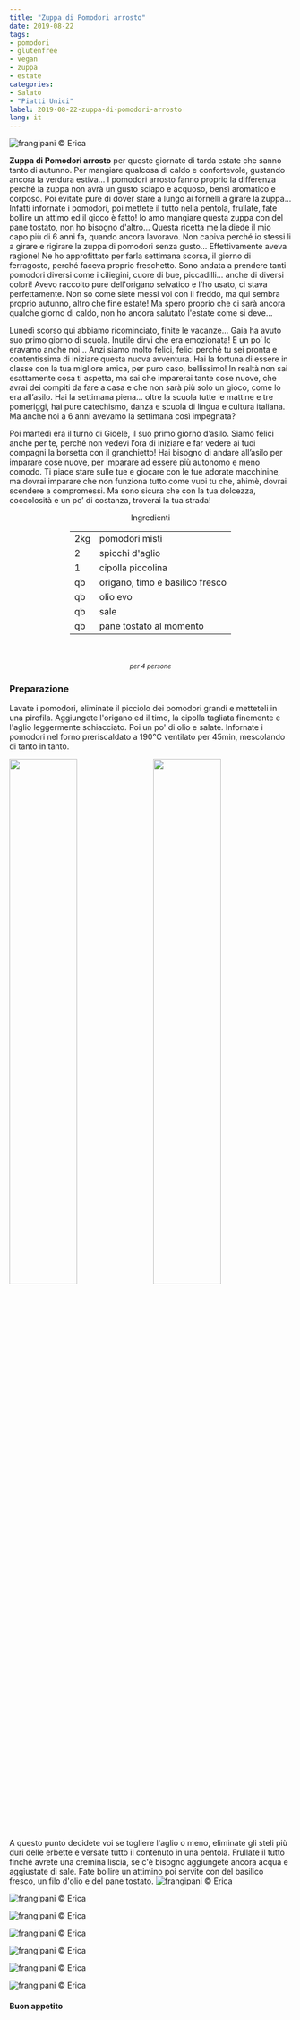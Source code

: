 ```yaml
---
title: "Zuppa di Pomodori arrosto"
date: 2019-08-22
tags:
- pomodori
- glutenfree
- vegan
- zuppa
- estate
categories:
- Salato
- "Piatti Unici"
label: 2019-08-22-zuppa-di-pomodori-arrosto
lang: it 
---
```

![](header.jpeg "frangipani © Erica")

**Zuppa di Pomodori arrosto** per queste giornate di tarda estate che sanno tanto di autunno. Per mangiare qualcosa di caldo e confortevole, gustando ancora la verdura estiva... I pomodori arrosto fanno proprio la differenza perché la zuppa non avrà un gusto sciapo e acquoso, bensì aromatico e corposo. Poi evitate pure di dover stare a lungo ai fornelli a girare la zuppa... Infatti infornate i pomodori, poi mettete il tutto nella pentola, frullate, fate bollire un attimo ed il gioco è fatto! Io amo mangiare questa zuppa con del pane tostato, non ho bisogno d'altro... Questa ricetta me la diede il mio capo più di 6 anni fa, quando ancora lavoravo. Non capiva perché io stessi li a girare e rigirare la zuppa di pomodori senza gusto... Effettivamente aveva ragione! Ne ho approfittato per farla settimana scorsa, il giorno di ferragosto, perché faceva proprio freschetto. Sono andata a prendere tanti pomodori diversi come i ciliegini, cuore di bue, piccadilli... anche di diversi colori! Avevo raccolto pure dell'origano selvatico e l'ho usato, ci stava perfettamente. Non so come siete messi voi con il freddo, ma qui sembra proprio autunno, altro che fine estate! Ma spero proprio che ci sarà ancora qualche giorno di caldo, non ho ancora salutato l'estate come si deve...

Lunedì scorso qui abbiamo ricominciato, finite le vacanze... Gaia ha avuto suo primo giorno di scuola. Inutile dirvi che era emozionata! E un po’ lo eravamo anche noi… Anzi siamo molto felici, felici perché tu sei pronta e contentissima di iniziare questa nuova avventura. Hai la fortuna di essere in classe con la tua migliore amica, per puro caso, bellissimo! In realtà non sai esattamente cosa ti aspetta, ma sai che imparerai tante cose nuove, che avrai dei compiti da fare a casa e che non sarà più solo un gioco, come lo era all’asilo. Hai la settimana piena… oltre la scuola tutte le mattine e tre pomeriggi, hai pure catechismo, danza e scuola di lingua e cultura italiana. Ma anche noi a 6 anni avevamo la settimana così impegnata?

Poi martedì era il turno di Gioele, il suo primo giorno d’asilo. 
Siamo felici anche per te, perché non vedevi l’ora di iniziare e far vedere ai tuoi compagni la borsetta con il granchietto! Hai bisogno di andare all’asilo per imparare cose nuove, per imparare ad essere più autonomo e meno comodo. Ti piace stare sulle tue e giocare con le tue adorate macchinine, ma dovrai imparare che non funziona tutto come vuoi tu che, ahimè, dovrai scendere a compromessi. Ma sono sicura che con la tua dolcezza, coccolosità e un po’ di costanza, troverai la tua strada!

<div id="wrapper" style="text-align: center">
  <div id="yourdiv" style="display: inline-block;">
    <div class="ingredients" itemscope itemtype="http://schema.org/Recipe">
      <span itemprop="name" style="display:none;">Zuppa di Pomodori arrosto</span>
      <span itemprop="recipeCategory" style="display:none;">Salato</span>
      <img itemprop="image" style="display:none;" class="ignore-gallery-item" src="header.jpeg"/>
      <span itemprop="author" style="display:none;">Erica Raiano</span>
      <span itemprop="description" style="display:none;">Zuppa di Pomodori arrosto per queste giornate di tarda estate che sanno tanto di autunno. Per mangiare qualcosa di caldo e confortevole, gustando ancora la verdura estiva...</span>
      <div class="ingredients-title">Ingredienti</div>
      <table>
        <tbody>
          <tr itemprop="recipeIngredient">
            <td>2kg</td>
            <td>pomodori misti</td>
          </tr>
          <tr itemprop="recipeIngredient">
            <td>2</td>
            <td>spicchi d'aglio</td>
          </tr>
          <tr itemprop="recipeIngredient">
            <td>1</td>
            <td>cipolla piccolina</td>
          </tr>
          <tr itemprop="recipeIngredient">
            <td>qb</td>
            <td>origano, timo e basilico fresco</td>
          </tr>
          <tr itemprop="recipeIngredient">
            <td>qb</td>
            <td>olio evo</td>
          </tr>
          <tr itemprop="recipeIngredient">
            <td>qb</td>
            <td>sale</td>
          </tr>
          <tr itemprop="recipeIngredient">
            <td>qb</td>
            <td>pane tostato al momento</td>       
          </tr>
        </tbody>
      </table>
      <br></br>
      <i class="pull-right" style="font-size: 80%;">per 4 persone</i>
    </div>
  </div>
</div>


<h3>
	<font color="grey">
		<i class="fa-solid fa-gears"></i>
	</font> Preparazione
</h3>

Lavate i pomodori, eliminate il picciolo dei pomodori grandi e metteteli in una pirofila. Aggiungete l'origano ed il timo, la cipolla tagliata finemente e l'aglio leggermente schiacciato. Poi un po' di olio e salate. Infornate i pomodori nel forno preriscaldato a 190°C ventilato per 45min, mescolando di tanto in tanto.
<p>
  <div style="width: 100%; margin-bottom: 0">
    <img style="float: left; width: 49%; margin-right: 1%" src="pomodori.jpeg" alt="" title="frangipani © Erica" />
    <img style="float: left; width: 49%; margin-left: 1%" src="teglia.jpeg" alt="" title="frangipani © Erica" />
    <div style="clear: both"></div>
  </div>
</p>

A questo punto decidete voi se togliere l'aglio o meno, eliminate gli steli più duri delle erbette e versate tutto il contenuto in una pentola. Frullate il tutto finché avrete una cremina liscia, se c'è bisogno aggiungete ancora acqua e aggiustate di sale. Fate bollire un attimino poi servite con del basilico fresco, un filo d'olio e del pane tostato.
![](risultato1.jpeg "frangipani © Erica")

![](risultato2.jpeg "frangipani © Erica")

![](risultato3.jpeg "frangipani © Erica")

![](risultato4.jpeg "frangipani © Erica")

![](risultato5.jpeg "frangipani © Erica")

![](risultato6.jpeg "frangipani © Erica")

![](risultato7.jpeg "frangipani © Erica")

<h4>Buon appetito
  <font color="red">
    <i class="fa-regular fa-face-smile"></i>
  </font>
</h4>
